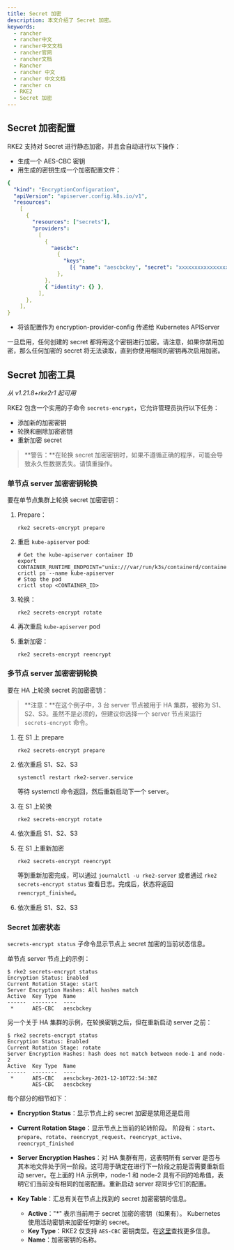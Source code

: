 ```yaml
---
title: Secret 加密
description: 本文介绍了 Secret 加密。
keywords:
  - rancher
  - rancher中文
  - rancher中文文档
  - rancher官网
  - rancher文档
  - Rancher
  - rancher 中文
  - rancher 中文文档
  - rancher cn
  - RKE2
  - Secret 加密
---
```


## Secret 加密配置

RKE2 支持对 Secret 进行静态加密，并且会自动进行以下操作：

- 生成一个 AES-CBC 密钥
- 用生成的密钥生成一个加密配置文件：

```yaml
{
  "kind": "EncryptionConfiguration",
  "apiVersion": "apiserver.config.k8s.io/v1",
  "resources":
    [
      {
        "resources": ["secrets"],
        "providers":
          [
            {
              "aescbc":
                {
                  "keys":
                    [{ "name": "aescbckey", "secret": "xxxxxxxxxxxxxxxxxxx" }],
                },
            },
            { "identity": {} },
          ],
      },
    ],
}
```

- 将该配置作为 encryption-provider-config 传递给 Kubernetes APIServer

一旦启用，任何创建的 secret 都将用这个密钥进行加密。请注意，如果你禁用加密，那么任何加密的 secret 将无法读取，直到你使用相同的密钥再次启用加密。

## Secret 加密工具

_从 v1.21.8+rke2r1 起可用_

RKE2 包含一个实用的子命令 `secrets-encrypt`，它允许管理员执行以下任务：

- 添加新的加密密钥
- 轮换和删除加密密钥
- 重新加密 secret

> **警告：**在轮换 secret 加密密钥时，如果不遵循正确的程序，可能会导致永久性数据丢失。请慎重操作。

### 单节点 server 加密密钥轮换

要在单节点集群上轮换 secret 加密密钥：

1. Prepare：

   ```
   rke2 secrets-encrypt prepare
   ```

2. 重启 `kube-apiserver` pod:

   ```
   # Get the kube-apiserver container ID
   export CONTAINER_RUNTIME_ENDPOINT="unix:///var/run/k3s/containerd/containerd.sock"
   crictl ps --name kube-apiserver
   # Stop the pod
   crictl stop <CONTAINER_ID>
   ```

3. 轮换：

   ```
   rke2 secrets-encrypt rotate
   ```

4. 再次重启 `kube-apiserver` pod

5. 重新加密：

   ```
   rke2 secrets-encrypt reencrypt
   ```

### 多节点 server 加密密钥轮换

要在 HA 上轮换 secret 的加密密钥：

> **注意：**在这个例子中，3 台 server 节点被用于 HA 集群，被称为 S1、S2、S3。虽然不是必须的，但建议你选择一个 server 节点来运行 `secrets-encrypt` 命令。

1. 在 S1 上 prepare

   ```
   rke2 secrets-encrypt prepare
   ```

2. 依次重启 S1、S2、S3

   ```
   systemctl restart rke2-server.service
   ```

   等待 systemctl 命令返回，然后重新启动下一个 server。

3. 在 S1 上轮换

   ```
   rke2 secrets-encrypt rotate
   ```

4. 依次重启 S1、S2、S3

5. 在 S1 上重新加密

   ```
   rke2 secrets-encrypt reencrypt
   ```

   等到重新加密完成，可以通过 `journalctl -u rke2-server` 或者通过 `rke2 secrets-encrypt status` 查看日志。完成后，状态将返回 `reencrypt_finished`。

6. 依次重启 S1、S2、S3

### Secret 加密状态

`secrets-encrypt status` 子命令显示节点上 secret 加密的当前状态信息。

单节点 server 节点上的示例：

```
$ rke2 secrets-encrypt status
Encryption Status: Enabled
Current Rotation Stage: start
Server Encryption Hashes: All hashes match
Active  Key Type  Name
------  --------  ----
 *      AES-CBC   aescbckey
```

另一个关于 HA 集群的示例，在轮换密钥之后，但在重新启动 server 之前：

```
$ rke2 secrets-encrypt status
Encryption Status: Enabled
Current Rotation Stage: rotate
Server Encryption Hashes: hash does not match between node-1 and node-2
Active  Key Type  Name
------  --------  ----
 *      AES-CBC   aescbckey-2021-12-10T22:54:38Z
        AES-CBC   aescbckey
```

每个部分的细节如下：

- **Encryption Status**：显示节点上的 secret 加密是禁用还是启用
- **Current Rotation Stage**：显示节点上当前的轮转阶段。
  阶段有：`start`、`prepare`、`rotate`、`reencrypt_request`、`reencrypt_active`、`reencrypt_finished`
- **Server Encryption Hashes**：对 HA 集群有用，这表明所有 server 是否与其本地文件处于同一阶段。这可用于确定在进行下一阶段之前是否需要重新启动 server。在上面的 HA 示例中，node-1 和 node-2 具有不同的哈希值，表明它们当前没有相同的加密配置。重新启动 server 将同步它们的配置。
- **Key Table**：汇总有关在节点上找到的 secret 加密密钥的信息。

  - **Active**："\*" 表示当前用于 secret 加密的密钥（如果有）。 Kubernetes 使用活动密钥来加密任何新的 secret。
  - **Key Type**：RKE2 仅支持 `AES-CBC` 密钥类型。在[这里](https://kubernetes.io/docs/tasks/administer-cluster/encrypt-data/#providers)查找更多信息。
  - **Name**：加密密钥的名称。
